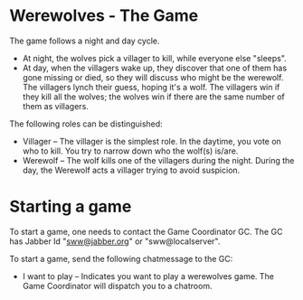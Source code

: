 Werewolves - The Game
=====================

The game follows a night and day cycle. 
* At night, the wolves pick a villager to kill, while everyone else "sleeps". 
* At day, when the villagers wake up, they discover that one of them has gone missing or died, so they will discuss who might be the werewolf. The villagers lynch their guess, hoping it's a wolf. The villagers win if they kill all the wolves; the wolves win if there are the same number of them as villagers.

The following roles can be distinguished:
* Villager – The villager is the simplest role. In the daytime, you vote on who to kill. You try to narrow down who the wolf(s) is/are. 
* Werewolf – The wolf kills one of the villagers during the night. During the day, the Werewolf acts a villager trying to avoid suspicion. 

Starting a game
===============
To start a game, one needs to contact the Game Coordinator GC. The GC has Jabber Id "sww@jabber.org" or "sww@localserver".

To start a game, send the following chatmessage to the GC:
* I want to play – Indicates you want to play a werewolves game. The Game Coordinator will dispatch you to a chatroom.
